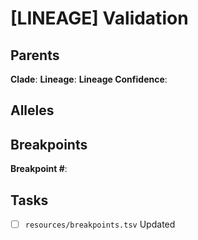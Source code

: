 # [LINEAGE] Validation

## Parents

**Clade**:
**Lineage**:
**Lineage Confidence**:

## Alleles

## Breakpoints

**Breakpoint #**:

## Tasks

- [ ] `resources/breakpoints.tsv` Updated

